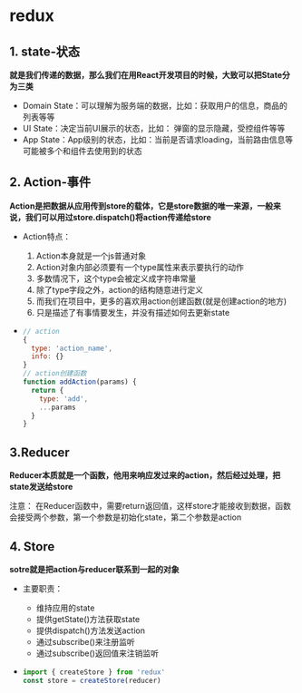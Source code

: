 # redux

## 1. state-状态

**就是我们传递的数据，那么我们在用React开发项目的时候，大致可以把State分为三类**

- Domain State：可以理解为服务端的数据，比如：获取用户的信息，商品的列表等等
- UI State：决定当前UI展示的状态，比如： 弹窗的显示隐藏，受控组件等等
- App State：App级别的状态，比如：当前是否请求loading，当前路由信息等可能被多个和组件去使用到的状态

## 2. Action-事件

**Action是把数据从应用传到store的载体，它是store数据的唯一来源，一般来说，我们可以用过store.dispatch()将action传递给store** 

- Action特点：

  1. Action本身就是一个js普通对象
  2. Action对象内部必须要有一个type属性来表示要执行的动作
  3. 多数情况下，这个type会被定义成字符串常量
  4. 除了type字段之外，action的结构随意进行定义
  5. 而我们在项目中，更多的喜欢用action创建函数(就是创建action的地方)
  6. 只是描述了有事情要发生，并没有描述如何去更新state

- ```js
  // action
  {
    type: 'action_name',
    info: {}
  }
  // action创建函数
  function addAction(params) {
    return {
      type: 'add',
      ...params
    }
  }
  ```

## 3.Reducer

**Reducer本质就是一个函数，他用来响应发过来的action，然后经过处理，把state发送给store**

注意： 在Reducer函数中，需要return返回值，这样store才能接收到数据，函数会接受两个参数，第一个参数是初始化state，第二个参数是action



## 4. Store

**sotre就是把action与reducer联系到一起的对象**

- 主要职责：

  - 维持应用的state
  - 提供getState()方法获取state
  - 提供dispatch()方法发送action
  - 通过subscribe()来注册监听
  - 通过subscribe()返回值来注销监听

- ```js
  import { createStore } from 'redux'
  const store = createStore(reducer) 
  ```

  

